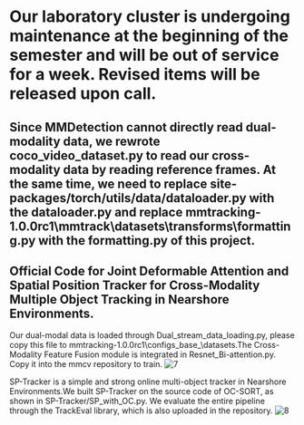 # Our laboratory cluster is undergoing maintenance at the beginning of the semester and will be out of service for a week. Revised items will be released upon call.
## Since MMDetection cannot directly read dual-modality data, we rewrote coco_video_dataset.py to read our cross-modality data by reading reference frames. At the same time, we need to replace site-packages/torch/utils/data/dataloader.py with the dataloader.py and replace mmtracking-1.0.0rc1\mmtrack\datasets\transforms\formatting.py with the formatting.py of this project.

## Official Code for Joint Deformable Attention and Spatial Position Tracker for Cross-Modality Multiple Object Tracking in Nearshore Environments.
Our dual-modal data is loaded through Dual_stream_data_loading.py, please copy this file to mmtracking-1.0.0rc1\configs\_base_\datasets.The Cross-Modality Feature Fusion module is integrated in Resnet_Bi-attention.py. Copy it into the mmcv repository to train.
![7](https://user-images.githubusercontent.com/88175740/234747830-ceecfb79-9a57-4b5a-8339-41b87c4c7c8f.jpg)

SP-Tracker is a simple and strong online multi-object tracker in Nearshore Environments.We built SP-Tracker on the source code of OC-SORT, as shown in SP-Tracker/SP_with_OC.py. We evaluate the entire pipeline through the TrackEval library, which is also uploaded in the repository.
![8](https://user-images.githubusercontent.com/88175740/234749270-b635c012-e6e0-4923-b46a-bc983521b90a.jpg)


